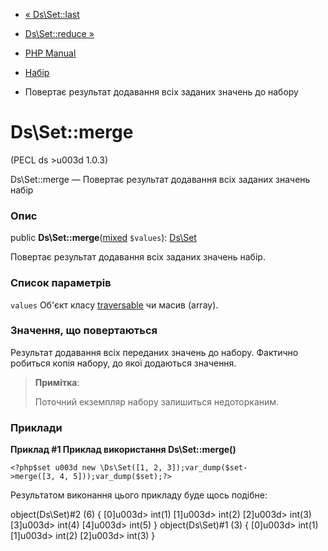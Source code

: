 - [« Ds\Set::last](ds-set.last.md)
- [Ds\Set::reduce »](ds-set.reduce.md)

- [PHP Manual](index.md)
- [Набір](class.ds-set.md)
- Повертає результат додавання всіх заданих значень до набору

# Ds\Set::merge

(PECL ds \>u003d 1.0.3)

Ds\Set::merge — Повертає результат додавання всіх заданих значень
набір

### Опис

public
**Ds\Set::merge**([mixed](language.types.declarations.md#language.types.declarations.mixed)
`$values`): [Ds\Set](class.ds-set.md)

Повертає результат додавання всіх заданих значень набір.

### Список параметрів

`values`
Об'єкт класу [traversable](class.traversable.md) чи масив (array).

### Значення, що повертаються

Результат додавання всіх переданих значень до набору. Фактично
робиться копія набору, до якої додаються значення.

> **Примітка**:
>
> Поточний екземпляр набору залишиться недоторканим.

### Приклади

**Приклад #1 Приклад використання **Ds\Set::merge()****

` <?php$set u003d new \Ds\Set([1, 2, 3]);var_dump($set->merge([3, 4, 5]));var_dump($set);?> `

Результатом виконання цього прикладу буде щось подібне:

object(Ds\Set)#2 (6) {
[0]u003d>
int(1)
[1]u003d>
int(2)
[2]u003d>
int(3)
[3]u003d>
int(4)
[4]u003d>
int(5)
}
object(Ds\Set)#1 (3) {
[0]u003d>
int(1)
[1]u003d>
int(2)
[2]u003d>
int(3)
}
